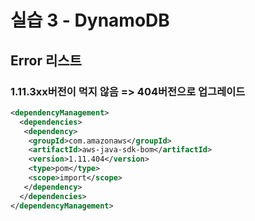 # 실습 3 - DynamoDB

## Error 리스트

### 1.11.3xx버전이 먹지 않음 => 404버전으로 업그레이드

```xml
<dependencyManagement>
  <dependencies>
   <dependency>
    <groupId>com.amazonaws</groupId>
    <artifactId>aws-java-sdk-bom</artifactId>
    <version>1.11.404</version>
    <type>pom</type>
    <scope>import</scope>
   </dependency>
  </dependencies>
</dependencyManagement>
```
